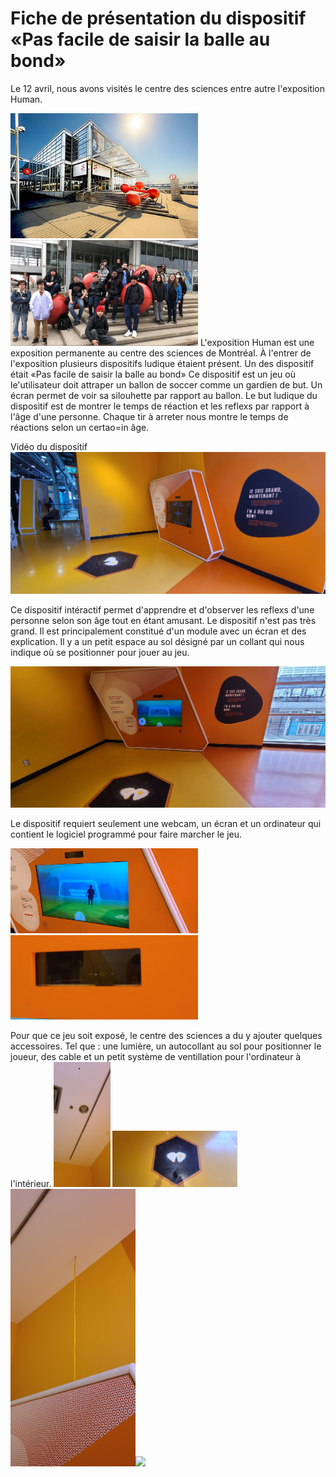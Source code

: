 # Fiche de présentation du dispositif «Pas facile de saisir la balle au bond»

Le 12 avril, nous avons visités le centre des sciences entre autre l'exposition Human.

<img src="medias/centre_sciences.jpg" width="300"> <img src="medias/groupe_centre_sciences.png" width="300">
L'exposition Human est une exposition permanente au centre des sciences de Montréal. À l'entrer de l'exposition plusieurs dispositifs ludique étaient présent. Un des dispositif était «Pas facile de saisir la balle au bond» Ce dispositif est un jeu où le'utilisateur doit attraper un ballon de soccer comme un gardien de but. Un écran permet de voir sa silouhette par rapport au ballon. Le but ludique du dispositif est de montrer le temps de réaction et les reflexs par rapport à l'âge d'une personne. Chaque tir à arreter nous montre le temps de réactions selon un certao=in âge.


Vidéo du dispositif
[![VIDÉO PAS FACILE DE SAISIR LA BALLE AU BOND](medias/soccer_ensemble.jpg)](https://www.youtube.com/watch?v=OYv5aiOYG3o&ab_channel=MatisLabelle)


Ce dispositif intéractif permet d'apprendre et d'observer les reflexs d'une personne selon son âge tout en étant amusant. Le dispositif n'est pas très grand. Il est principalement constitué d'un module avec un écran et des explication. Il y a un petit espace au sol désigné par un collant qui nous indique où se positionner pour jouer au jeu.

<img src="medias/soccer_ensemble2.jpg" width="600">

Le dispositif requiert seulement une webcam, un écran et un ordinateur qui contient le logiciel programmé pour faire marcher le jeu.

<img src="medias/soccer_ecran.jpg" width="300"> <img src="medias/soccer_webcam.jpg" width="300">

Pour que ce jeu soit exposé, le centre des sciences a du y ajouter quelques accessoires. Tel que : une lumière, un autocollant au sol pour positionner le joueur, des cable et un petit système de ventillation pour l'ordinateur à l'intérieur.
<img src="medias/soccer_lumiere.jpg" height="200"> <img src="medias/soccer_pied.jpg" width="200"> <img src="medias/soccer_cable.jpg" width="200"><img src="medias/soccer_ventillation.jpg" width="200">
